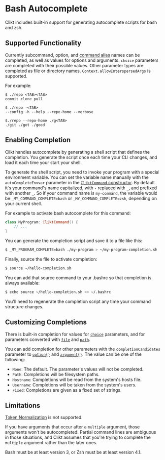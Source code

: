 # Bash Autocomplete

Clikt includes built-in support for generating autocomplete scripts for bash and zsh.

## Supported Functionality

Currently subcommand, option, and [command alias](advanced.md) names can be completed, as well as
values for options and arguments. `choice` parameters are completed with their possible values.
Other parameter types are completed as file or directory names. `Context.allowInterspersedArgs` is
supported.

For example:

```
$ ./repo <TAB><TAB>
commit clone pull

$ ./repo -<TAB>
--config -h --help --repo-home --verbose

$./repo --repo-home ./g<TAB>
./git ./got ./good
```

## Enabling Completion

Clikt handles autocomplete by generating a shell script that defines the completion. You generate
the script once each time your CLI changes, and load it each time your start your shell.

To generate the shell script, you need to invoke your program with a special environment variable.
You can set the variable name manually with the `autoCompleteEnvvar` parameter in the
[`CliktCommand` constructor](api/clikt/com.github.ajalt.clikt.core/-clikt-command/). By
default it's your command's name capitalized, with `-` replaced with `_`, and prefixed with another
`_`. So if your command name is `my-command`, the variable would be `_MY_COMMAND_COMPLETE=bash` or
`_MY_COMMAND_COMPLETE=zsh`, depending on your current shell.

For example to activate bash autocomplete for this command:

```kotlin
class MyProgram: CliktCommand() {
    // ...
}
```

You can generate the completion script and save it to a file like this:

```bash
$ _MY_PROGRAM_COMPLETE=bash ./my-program > ~/my-program-completion.sh
```

Finally, source the file to activate completion:

```bash
$ source ~/hello-completion.sh
```

You can add that source command to your .bashrc so that completion is always available:

```bash
$ echo source ~/hello-completion.sh >> ~/.bashrc
```

You'll need to regenerate the completion script any time your command structure changes.

## Customizing Completions

There is built-in completion for values for
[`choice`](api/clikt/com.github.ajalt.clikt.parameters.types/choice/) parameters, and for
parameters converted with [`file`](api/clikt/com.github.ajalt.clikt.parameters.types/file/) and
[`path`](api/clikt/com.github.ajalt.clikt.parameters.types/path/).

You can add completion for other parameters with the `completionCandidates` parameter to
[`option()`](api/clikt/com.github.ajalt.clikt.parameters.options/option/) and
[`argument()`](api/clikt/com.github.ajalt.clikt.parameters.arguments/argument/). The value can
be one of the following:

- `None`: The default. The parameter's values will not be completed.
- `Path`: Completions will be filesystem paths.
- `Hostname`: Completions will be read from the system's hosts file.
- `Username`: Completions will be taken from the system's users.
- `Fixed`: Completions are given as a fixed set of strings.

## Limitations

[Token Normalization](/advanced/#token-normalization) is not supported.

If you have arguments that occur after a `multiple` argument, those arguments won't be
autocompleted. Partial command lines are ambiguous in those situations, and Clikt assumes that
you're trying to complete the `multiple` argument rather than the later ones.

Bash must be at least version 3, or Zsh must be at least version 4.1.
